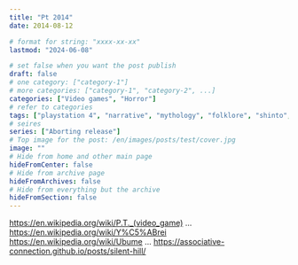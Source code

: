 ```yaml
---
title: "Pt 2014"
date: 2014-08-12

# format for string: "xxxx-xx-xx"
lastmod: "2024-06-08"

# set false when you want the post publish
draft: false
# one category: ["category-1"]
# more categories: ["category-1", "category-2", ...]
categories: ["Video games", "Horror"]
# refer to categories
tags: ["playstation 4", "narrative", "mythology", "folklore", "shinto", "hton", "madness", "necro fetishism", "bestiary", "yūrei", "ubume", "isolation", "radio station", "hideo kojima", "guillermo del toro"]
# seires
series: ["Aborting release"]
# Top image for the post: /en/images/posts/test/cover.jpg
image: ""
# Hide from home and other main page
hideFromCenter: false
# Hide from archive page
hideFromArchives: false
# Hide from everything but the archive
hideFromSection: false
---
```

https://en.wikipedia.org/wiki/P.T._(video_game)
...
https://en.wikipedia.org/wiki/Y%C5%ABrei
https://en.wikipedia.org/wiki/Ubume
...
https://associative-connection.github.io/posts/silent-hill/
<!--more-->
